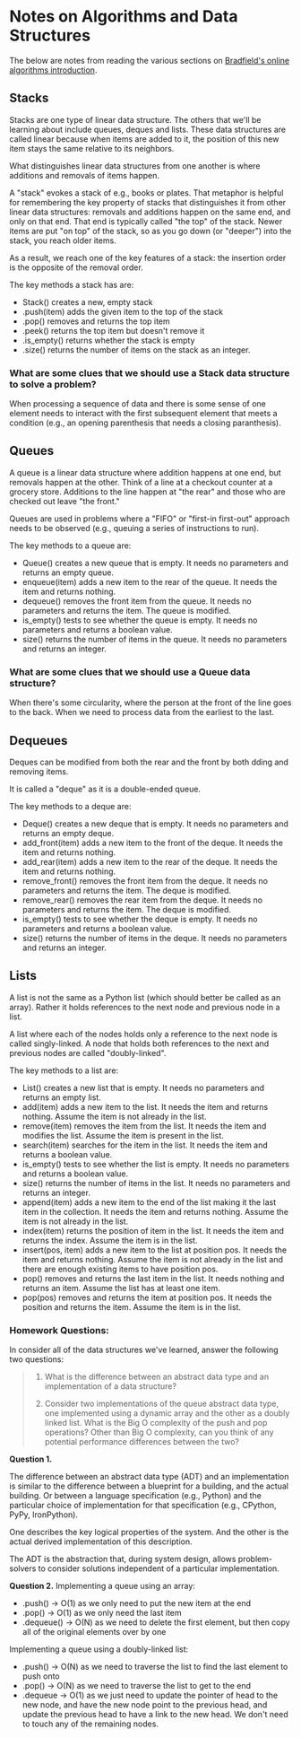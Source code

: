 # Notes on Algorithms and Data Structures

The below are notes from reading the various sections on [Bradfield's online algorithms introduction](https://bradfieldcs.com/algos/stacks/introduction/).

## Stacks

Stacks are one type of linear data structure. The others that we'll be learning about include queues, deques and lists. These data structures are called linear because when items are added to it, the position of this new item stays the same relative to its neighbors.

What distinguishes linear data structures from one another is where additions and removals of items happen.

A "stack" evokes a stack of e.g., books or plates. That metaphor is helpful for remembering the key property of stacks that distinguishes it from other linear data structures: removals and additions happen on the same end, and only on that end. That end is typically called "the top" of the stack. Newer items are put "on top" of the stack, so as you go down (or "deeper") into the stack, you reach older items.

As a result, we reach one of the key features of a stack: the insertion order is the opposite of the removal order. 

The key methods a stack has are:

* Stack() creates a new, empty stack
* .push(item) adds the given item to the top of the stack
* .pop() removes and returns the top item
* .peek() returns the top item but doesn't remove it
* .is_empty() returns whether the stack is empty
* .size() returns the number of items on the stack as an integer.

### What are some clues that we should use a Stack data structure to solve a problem?
When processing a sequence of data and there is some sense of one element needs to interact with the first subsequent element that meets a condition (e.g., an opening parenthesis that needs a closing paranthesis).

## Queues

A queue is a linear data structure where addition happens at one end, but removals happen at the other. Think of a line at a checkout counter at a grocery store. Additions to the line happen at "the rear" and those who are checked out leave "the front."

Queues are used in problems where a "FIFO" or "first-in first-out" approach needs to be observed (e.g., queuing a series of instructions to run).

The key methods to a queue are:

* Queue() creates a new queue that is empty. It needs no parameters and returns an empty queue.
* enqueue(item) adds a new item to the rear of the queue. It needs the item and returns nothing.
* dequeue() removes the front item from the queue. It needs no parameters and returns the item. The queue is modified.
* is_empty() tests to see whether the queue is empty. It needs no parameters and returns a boolean value.
* size() returns the number of items in the queue. It needs no parameters and returns an integer.

### What are some clues that we should use a Queue data structure?
When there's some circularity, where the person at the front of the line goes to the back.
When we need to process data from the earliest to the last. 

## Dequeues
Deques can be modified from both the rear and the front by both dding and removing items.

It is called a "deque" as it is a double-ended queue.

The key methods to a deque are:

* Deque() creates a new deque that is empty. It needs no parameters and returns an empty deque.
* add_front(item) adds a new item to the front of the deque. It needs the item and returns nothing.
* add_rear(item) adds a new item to the rear of the deque. It needs the item and returns nothing.
* remove_front() removes the front item from the deque. It needs no parameters and returns the item. The deque is modified.
* remove_rear() removes the rear item from the deque. It needs no parameters and returns the item. The deque is modified.
* is_empty() tests to see whether the deque is empty. It needs no parameters and returns a boolean value.
* size() returns the number of items in the deque. It needs no parameters and returns an integer.

## Lists
A list is not the same as a Python list (which should better be called as an array). Rather it holds references to the next node and previous node in a list.

A list where each of the nodes holds only a reference to the next node is called singly-linked. A node that holds both references to the next and previous nodes are called "doubly-linked".

The key methods to a list are:

* List() creates a new list that is empty. It needs no parameters and returns an empty list.
* add(item) adds a new item to the list. It needs the item and returns nothing. Assume the item is not already in the list.
* remove(item) removes the item from the list. It needs the item and modifies the list. Assume the item is present in the list.
* search(item) searches for the item in the list. It needs the item and returns a boolean value.
* is_empty() tests to see whether the list is empty. It needs no parameters and returns a boolean value.
* size() returns the number of items in the list. It needs no parameters and returns an integer.
* append(item) adds a new item to the end of the list making it the last item in the collection. It needs the item and returns nothing. Assume the item is not already in the list.
* index(item) returns the position of item in the list. It needs the item and returns the index. Assume the item is in the list.
* insert(pos, item) adds a new item to the list at position pos. It needs the item and returns nothing. Assume the item is not already in the list and there are enough existing items to have position pos.
* pop() removes and returns the last item in the list. It needs nothing and returns an item. Assume the list has at least one item.
* pop(pos) removes and returns the item at position pos. It needs the position and returns the item. Assume the item is in the list.

### Homework Questions:
In consider all of the data structures we've learned, answer the following two questions:

> 1. What is the difference between an abstract data type and an implementation of a data structure?
> 
> 2. Consider two implementations of the queue abstract data type, one implemented using a dynamic array 
> and the other as a doubly linked list. What is the Big O complexity of the push and pop operations? 
> Other than Big O complexity, can you think of any potential performance differences between the two? 


**Question 1.**

The difference between an abstract data type (ADT) and an implementation is similar to the difference between a blueprint for a building, and the actual building. Or between a language specification (e.g., Python) and the particular choice of implementation for that specification (e.g., CPython, PyPy, IronPython).

One describes the key logical properties of the system. And the other is the actual derived implementation of this description. 

The ADT is the abstraction that, during system design, allows problem-solvers to consider solutions independent of a particular implementation. 


**Question 2.**
Implementing a queue using an array:
* .push() -> O(1) as we only need to put the new item at the end
* .pop() -> O(1) as we only need the last item
* .dequeue() -> O(N) as we need to delete the first element, but then copy all of the original elements over by one

Implementing a queue using a doubly-linked list:
* .push() -> O(N) as we need to traverse the list to find the last element to push onto
* .pop() -> O(N) as we need to traverse the list to get to the end 
* .dequeue -> O(1) as we just need to update the pointer of head to the new node, and have the new node point to the previous head, and update the previous head to have a link to the new head. We don't need to touch any of the remaining nodes.